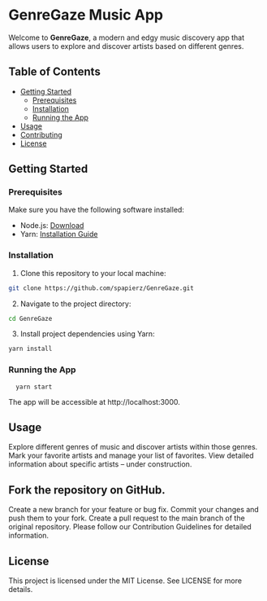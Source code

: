 # GenreGaze Music App

Welcome to **GenreGaze**, a modern and edgy music discovery app that allows users to explore and discover artists based on different genres.

## Table of Contents

- [Getting Started](#getting-started)
  - [Prerequisites](#prerequisites)
  - [Installation](#installation)
  - [Running the App](#running-the-app)
- [Usage](#usage)
- [Contributing](#contributing)
- [License](#license)

## Getting Started

### Prerequisites

Make sure you have the following software installed:

- Node.js: [Download](https://nodejs.org/)
- Yarn: [Installation Guide](https://classic.yarnpkg.com/en/docs/install/)

### Installation

1. Clone this repository to your local machine:

  ```bash
  git clone https://github.com/spapierz/GenreGaze.git
  ``````

2. Navigate to the project directory:

  ```bash
  cd GenreGaze
  ``````

3. Install project dependencies using Yarn:
  
  ```bash
  yarn install
  ``````

### Running the App
``````
  yarn start
``````

The app will be accessible at http://localhost:3000.

## Usage
Explore different genres of music and discover artists within those genres.
Mark your favorite artists and manage your list of favorites.
View detailed information about specific artists – under construction.

## Fork the repository on GitHub.
Create a new branch for your feature or bug fix.
Commit your changes and push them to your fork.
Create a pull request to the main branch of the original repository.
Please follow our Contribution Guidelines for detailed information.

## License
This project is licensed under the MIT License. See LICENSE for more details.
